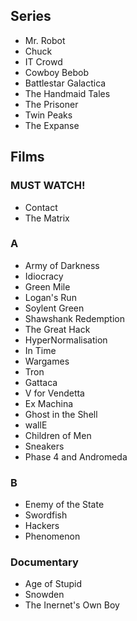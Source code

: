 
## Series

* Mr. Robot
* Chuck
* IT Crowd
* Cowboy Bebob
* Battlestar Galactica
* The Handmaid Tales
* The Prisoner
* Twin Peaks
* The Expanse

## Films

### MUST WATCH!

* Contact
* The Matrix

### A

* Army of Darkness
* Idiocracy
* Green Mile
* Logan's Run
* Soylent Green
* Shawshank Redemption
* The Great Hack 
* HyperNormalisation
* In Time
* Wargames
* Tron
* Gattaca
* V for Vendetta
* Ex Machina
* Ghost in the Shell
* wallE
* Children of Men
* Sneakers
* Phase 4 and Andromeda

### B

* Enemy of the State
* Swordfish
* Hackers
* Phenomenon

### Documentary

* Age of Stupid
* Snowden
* The Inernet's Own Boy
